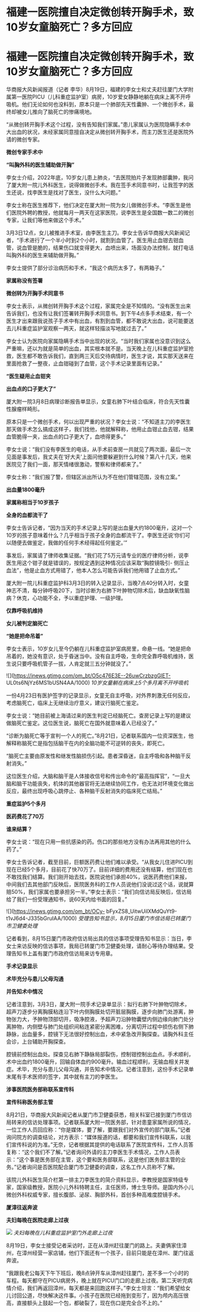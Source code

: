 # 福建一医院擅自决定微创转开胸手术，致10岁女童脑死亡？多方回应

# 福建一医院擅自决定微创转开胸手术，致10岁女童脑死亡？多方回应

华商报大风新闻报道（记者
李华）8月19日，福建的李女士和丈夫赶往厦门大学附属第一医院PICU（儿科重症监护室）病房，10岁爱女静静地躺在病床上离不开呼吸机。他们无论如何也没料到，原本只是一个肺部先天性囊肿、一个微创手术，最终却被女儿推向了脑死亡的惨痛境地。

“从微创转开胸手术这个过程，没有告知我们家属。”患儿家属认为医院隐瞒手术中大出血的状况，未经家属同意擅自决定从微创转开胸手术，而主刀医生还是医院外请的微创专家。

**微创专家手术中**

**“叫胸外科的医生辅助做开胸”**

李女士介绍，2022年底，10岁女儿患上肺炎，“去医院拍片子发现肺部囊肿，我问了厦大附一院儿外科医生，说得做微创手术。我在签手术同意书时，让我签字的医生还说，找李医生是找对了医生，没什么大问题。”

李女士称在医生推荐下，他们决定在厦大附一院为女儿做微创手术。“李医生是他们医院外聘的教授，他就每月一两天在这家医院，说李医生是全国数一数二的微创专家，让我们等他来做这个手术。”

3月3日12点，女儿被推进手术室，由李医生主刀。李女士告诉华商报大风新闻记者，“手术进行了一个半小时到2个小时，就割到血管了。医生用止血钳去钳血管，说血管是脆的，结果伤口就变得更大，血喷出来，场面没办法控制，就打电话叫胸外科的医生来辅助做开胸。”

李女士提供了部分诊治病历和手术，“我这个病历太多了，有两箱子。”

**家属称没有签署**

**微创转为开胸手术同意书**

李女士表示，从微创转开胸手术这个过程，家属完全是不知情的。“没有医生出来告诉我们，也没有让我们签署转开胸手术同意书。到下午4点多手术结束，有一个医生才出来跟我说孩子手术中有出血，有割到血管，都不敢说大出血，说可能要送去儿科重症监护室观察一两天，就这样轻描淡写地就过去了。”

李女士认为医院向家属隐瞒手术当中出现的状况。“当时我们家属也没意识到这么严重嘛，还以为就是简单的出血，其实根本就不是。当天晚上在儿科重症监护室抢救，医生都不敢告诉我们，直到两三天后交待病情时，医生才说，其实那天送来在里面抢救了一整夜，止血钳碰到了血管，这个手术记录里面有记录。”

**“医生疑用止血钳夹**

**出血点的口子更大了”**

厦大附一院3月8日病理诊断报告单显示，女童右肺下叶结合临床，符合先天性囊性腺瘤样畸形。

原本只是一个微创手术，何以出现严重的状况？李女士说：“不知道主刀的李医生那天做手术怎么搞成这样子，我们找他，他就解释称，他用止血钳止血去钳，结果血管脆得一夹，出血点的口子更大了，血喷得更多。”

李女士说：“我们没有李医生的电话，从手术前查房一共就见了两次面，最后一次见面是事发后，我丈夫在‘好大夫’上面问他要躲避到什么时候？第八十几天，他来医院见了我们一面，那天情绪很激动，警察和律师都来了。”

李女士称：“我们报了警，但辖区派出所认为不在他们管辖范围，没有立案。”

**出血量1800毫升**

**家属称相当于10岁孩子**

**全身的血都流干了**

李女士告诉记者，“因为当天的手术记录上写的是出血量大约1800毫升，这对一个10岁的孩子意味着什么？几乎相当于孩子全身的血都流干了。李医生还说‘你们可以随便去做鉴定，我做的任何手术经得起任何鉴定。’”

事发后，家属请了律师收集证据。“我们花了5万元请专业的医疗律师分析，说李医生用这个钳子就是错误的，按规定遇到这种情况应该采取“胸腔镜吸引-
侧压止血法”，他是止血方式用错了，他本人怎么可能告诉我们他用错了止血方式。”

厦大附一院儿科重症监护科3月3日的转入记录显示，当晚7点40分转入时，女童神志不清，每分钟呼吸20下，当时诊断为右肺下叶肿物切除术后，缺血缺氧性脑病？休克，心功能不全，予以重症护理、一级护理。

**仅靠呼吸机维持**

**女儿被判定脑死亡**

**“她是把命吊着”**

李女士表示，10岁女儿至今仍躺在儿科重症监护室病房里，命悬一线。“她是把命吊着的，她没有意识，处于昏迷当中。没有自主呼吸，生命完全靠呼吸机维持，医生说只要呼吸机管子一拔，人肯定就三五分钟就没了。”

![](https://inews.gtimg.com/om_bt/O5c476E3E--26uwCrzbzgGlET-
UL0ts6NjYz6MS1bUSN4AA/1000) _10岁女童躺在病床上5个多月离不开呼吸机_

一份4月23日有医护签字的记录显示，女童无自主呼吸，对外界刺激无任何反应，考虑脑死亡，临床上无继续治疗意义，建议行脑死亡鉴定。

李女士说：“她目前被上海请过来的医生判定已经脑死亡。查房记录上写的是建议做脑死亡鉴定。这位医生说，脑死亡在国外就意味着人已经没了。”

“诊断为脑死亡等于宣判一个人的死亡。”8月21日，记者联系国内一位资深医生，他解释称脑死亡是指包括脑干在内的全脑功能不可逆转的丧失，即死亡。

“脑死亡主要由原发性和继发性脑损伤引起。患者深昏迷，自主呼吸和各种脑干反射消失。”

这位医生介绍，大脑和脑干是人体接收信号和传出命令的“最高指挥官”，“一旦大脑和脑干功能丧失，机体的其他器官将无法继续协同工作，也无法对环境变化做出反应，最终出现呼吸心跳停止、各种脑干反射消失的临床死亡结局。”

**重症监护5个多月**

**医药费花了70万**

**谁来结算？**

李女士说：“现在只用一些抗感染的药。伤口的那些地方没有办法再用其他的什么药了。”

李女士告诉记者，截至目前，巨额医药费让他们难以承受。“从我女儿住进PICU到现在已经5个多月，目前花了快70万了。目前详细的费用还没有结算，他们现在也不敢找我们结算。我们刚开始去找，医院说他们承担40%，说医药费他们来报，中间我们去其他部门反映后，医院医务科的工作人员说他们没说过这个话，说就算赔50%，我们家属也要承担另一半。”李女士表示：“我们向信访局反映后，信访局给了我们一份受理通知书，说60天内给书面的回复。”

![](https://inews.gtimg.com/om_bt/OCy-
bFyxZS8_UitwUiIXMdQuYt9-t1vJ6d4-J335bGruIAA/1000)
_受理告知书显示，8月15日厦门市信访局已转厦门市卫健委处理_

记者看到，8月15日厦门市政府信访局出具的信访事项受理告知书显示：当日，李女士来访反映的信访事项，我局已转厦门市卫健委处理，请耐心等待办理结果。受理告知书上盖有厦门市政府信访局来访专用章。

**手术记录显示**

**术毕充分与患儿父母沟通**

**并告知术中情况**

记者注意到，3月3日，厦大附一院手术记录单显示：拟行右肺下叶肿物切除术，超声刀逐步分离胸膜粘连沿下叶内侧胸膜处切开脏层胸膜，逐步向肺门处游离，肿物张力大，予肿物顶部切开，吸净腔液，予超声刀沿肿物囊壁内侧边缘向肺门处分离肿物，内侧壁与肺门处组织间粘连紧密分离困难，分离切开过程中损伤右侧下肺静脉，出血量多，腔镜下无法很好控制出血，术中紧急改开胸探查。请胸外科主任会诊，上台辅助开胸探查。

腔镜前控制出血处。探查见右肺下静脉局部裂伤，控制钳控制出血点。手术顺利，术中出血约1800毫升，回输自体血约900毫升。输血过程顺利，无输血相关并发症。术毕，充分与患儿父母沟通，并告知术中情况。记者注意到，这份手术记录单末尾有手术医师的签字，其中就有主刀的李医生。

**涉事医院医务部称联系宣传科**

**宣传科称医务部主管**

8月21日，华商报大风新闻记者从厦门市卫健委获悉，相关科室已接到厦门市信访局转来的信访处理事项。记者联系厦大附一院医务部，针对患童家属所说的情况，一位工作人员回应称：“你是媒体，要了解，要跟我们对外宣传的部门联系。”记者询问院方的调查结论，对方表示：“媒体报道的话，都要和我们宣传科联系，以我们宣传科说的为准。”无奈，记者根据其提供的电话联系了医院宣传科，工作人员答复称：“这个我们不了解。”记者询问外请的主刀李医生手术情况，工作人员表示：“这个事是医务部在主管，这个要和医务部联系，这是他们医务部主管的业务。”记者询问是否医院配合厦门市卫健委的调查，这名工作人员称不了解。

该院儿外科医生简介栏第一排主刀李医生的简介资料显示，李教授是国家特级专家，国家级教授，医院小儿外科特聘主任，主任医师，博士生导师。是国内外小儿微创外科权威专家，擅长腹部、泌尿、胸部外科，首创多种高难度腔镜手术。

**厦漳往返奔波**

**夫妇每晚在医院走廊上过夜**

![](https://inews.gtimg.com/om_bt/OrD6lfw7sbQ_9E4gMpja9M0E10u-rS5cX94PBrHllSgdwAA/1000)
_夫妇每晚在儿科重症监护室门外走廊上过夜_

8月19日，李女士接受记者采访时，正在从漳州赶往厦门的路上。夫妻俩家住漳州，在漳州经营一家店铺，他们下面还有一个孩子，目前只能是在漳州、厦门往返奔波。

“我跟我老公每天下午下班后，晚8点钟开车从漳州赶往厦门，差不多一个小时的车程。每天都守在PICU病房外，晚上就在PICU门口的走廊上过夜。第二天听完病情介绍，我们再返回漳州，每天都是来回跑这样子。”李女士坦言：“我们希望给女儿讨回公道，尽快解决这件事。小孩子在医院已经拖到变形了，因为颅内高压很高，直接额头上鼓起一个包，都破裂了，现在伤口是完全合不上的。”

